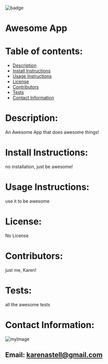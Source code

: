 
![badge](https://camo.githubusercontent.com/2b5c48821f22738887c98a07f95852b610fb555b/68747470733a2f2f696d672e736869656c64732e696f2f61706d2f6c2f61746f6d69632d64657369676e2d75692e7376673f)
# Awesome App


# Table of contents:
* [Description](#description)
* [Install Instructions](#install-instructions)
* [Usage Instructions](#usage-instructions)
* [License](#license)
* [Contributors](#contributors)
* [Tests](#tests)
* [Contact Information](#contact-information)

# Description:


 An Awesome App that does awesome things!
# Install Instructions:


 no installation, just be awesome!
# Usage Instructions:


 use it to be awesome
# License:


 No License
# Contributors:


 just me, Karen!
# Tests:


 all the awesome tests

# Contact Information:


![myImage](https://avatars3.githubusercontent.com/u/60358028?s=460&u=a19dca322b378b635d636a589b1a575ed9c19c9f&v=4)


 ## Email: <karenastell@gmail.com>

